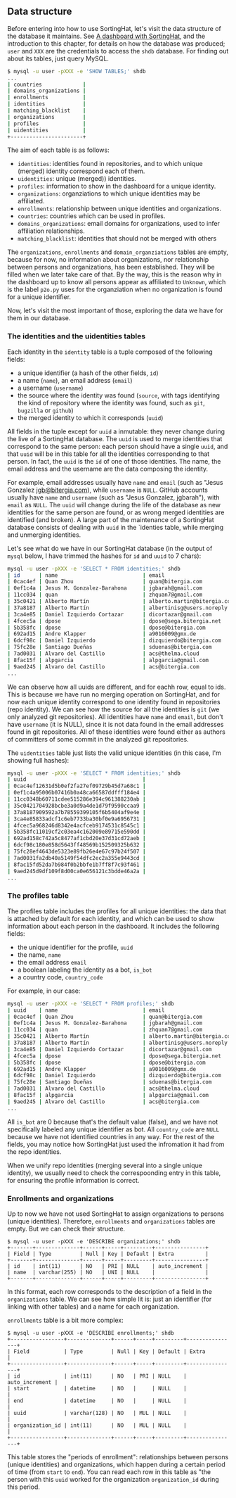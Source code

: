 ## Data structure

Before entering into how to use SortingHat, let's visit the data structure of the database it maintains. See [A dashboard with SortingHat](../grimoireelk/a-dashboard-with-sortinghat.md), and the introduction to this chapter, for details on how the database was produced; `user` and `XXX` are the credentials to access the `shdb` database. For finding out about its tables, just query MySQL.

```bash
$ mysql -u user -pXXX -e 'SHOW TABLES;' shdb
...
| countries             |
| domains_organizations |
| enrollments           |
| identities            |
| matching_blacklist    |
| organizations         |
| profiles              |
| uidentities           |
+-----------------------+
```

The aim of each table is as follows:

* `identities`: identities found in repositories, and to which unique (merged) identity correspond each of them.
* `uidentities`: unique (merged)) identities.
* `profiles`: information to show in the dashboard for a unique identity.
* `organizations`: organziations to which unique identities may be affiliated.
* `enrollments`: relationship between unique identities and organizations.
* `countries`: countries which can be used in profiles.
* `domains_organizations`: email domains for organizations, used to infer affiliation relationships.
* `matching_blacklist`: identities that should not be merged with others

The `organizations`, `enrollments` and `domain_organziations` tables are empty, because for now, no information about organizations, nor relationship between persons and organizations, has been established. They will be filled when we later take care of that. By the way, this is the reason why in the dashboard up to know all persons appear as affiliated to `Unknown`, which is the label `p2o.py` uses for the organziation when no organization is found for a unique identifier.

Now, let's visit the most important of those, exploring the data we have for them in our database.

### The identities and the uidentities tables

Each identity in the `identity` table is a tuple composed of the following fields:

* a unique identifier (a hash of the other fields, `id`)
* a name (`name`), an email address (`email`)
* a username (`username`)
* the source where the identity was found (`source`, with tags identifying the kind of repository where the identity was found, such as `git`, `bugzilla` or `github`)
* the merged identity to which it corresponds (`uuid`)

All fields in the tuple except for `uuid` a inmutable: they never change during the live of a SortingHat database. The `uuid` is used to merge identities that correspond to the same person: each person should have a single `uuid`, and that `uuid` will be in this table for all the identities corresponding to that person. In fact, the `uuid` is the `id` of one of those identities. The name, the email address and the username are the data composing the identity.

For example, email addresses usually have `name` and `email` (such as "Jesus Gonzalez <jgb@bitergia.com>), while `username` is `NULL`. GitHub accounts usually have `name` and `username` (such as "Jesus Gonzalez, jgbarah"), with `email` as `NULL`. The `uuid` will change during the life of the database as new identities for the same person are found, or as wrong merged identities are identified (and broken). A large part of the maintenance of a SortingHat database consists of dealing with `uuid` in the `identies table, while merging and unmerging identities.

Let's see what do we have in our SortingHat database (in the output of `mysql` below, I have trimmed the hashes for `id` and `uuid` to 7 chars):

```bash
mysql -u user -pXXX -e 'SELECT * FROM identities;' shdb
| id      | name                           | email                                | username | source | uuid    | 
| 0cac4ef | Quan Zhou                      | quan@bitergia.com                    | NULL     | git    | 0cac4ef |
| 0ef1c4a | Jesus M. Gonzalez-Barahona     | jgbarah@gmail.com                    | NULL     | git    | 0ef1c4a |
| 11cc034 | quan                           | zhquan7@gmail.com                    | NULL     | git    | 11cc034 |
| 35c0421 | Alberto Martín                 | alberto.martin@bitergia.com          | NULL     | git    | 35c0421 |
| 37a8187 | Alberto Martín                 | albertinisg@users.noreply.github.com | NULL     | git    | 37a8187 |
| 3ca4e85 | Daniel Izquierdo Cortazar      | dicortazar@gmail.com                 | NULL     | git    | 3ca4e85 |
| 4fcec5a | dpose                          | dpose@sega.bitergia.net              | NULL     | git    | 4fcec5a |
| 5b358fc | dpose                          | dpose@bitergia.com                   | NULL     | git    | 5b358fc |
| 692ad15 | Andre Klapper                  | a9016009@gmx.de                      | NULL     | git    | 692ad15 |
| 6dcf98c | Daniel Izquierdo               | dizquierdo@bitergia.com              | NULL     | git    | 6dcf98c |
| 75fc28e | Santiago Dueñas                | sduenas@bitergia.com                 | NULL     | git    | 75fc28ef |
| 7ad0031 | Alvaro del Castillo            | acs@thelma.cloud                     | NULL     | git    | 7ad0031 |
| 8fac15f | alpgarcia                      | alpgarcia@gmail.com                  | NULL     | git    | 8fac15fd |
| 9aed245 | Alvaro del Castillo            | acs@bitergia.com                     | NULL     | git    | 9aed245 |
...
```

We can observe how all uuids are different, and for eachh row, equal to ids. This is because we have run no merging operation on SortingHat, and for now each unique identity correspond to one identity found in repositories (repo identity). We can see how the source for all the identities is `git` (we only analyzed git repositories). All identities have `name` and `email`, but don't have `username` (it is NULL), since it is not data found in the email addresses found in git repositories. All of these identities were found either as authors of committers of some commit in the analyzed git repositories.

The `uidentities` table just lists the valid unique identities (in this case, I'm showing full hashes):

```bash
mysql -u user -pXXX -e 'SELECT * FROM identities;' shdb
| uuid                                     |
| 0cac4ef12631d5b0ef2fa27ef09729b45d7a68c1 |
| 0ef1c4a95006b07416b0a48ca66587ddfff184e4 |
| 11cc0348b60711cdee515286e394c961388230ab |
| 35c0421704928bcbe3a0d9a4de1d79f9590ccaa9 |
| 37a8187909592a7b78559399105f6b5404af9e4e |
| 3ca4e85833adcf1c6eb7733ba30bf0e9a6956731 |
| 4fcec5a968246d8342e4acfceb9174531c8545c1 |
| 5b358fc11019cf2c03ea4c162009e89715e590dd |
| 692ad158c742a5c8477af1cbd20e37d31cd72aeb |
| 6dcf98c180e858d5643ff48569b152509325b632 |
| 75fc28ef4643de5323e89fb26e4e67c97b24f507 |
| 7ad0031fa2db40a5149f54dfc2ec2a355e9443cd |
| 8fac15fd52da7b984f0b2bbfe1b7ff8f7c93f461 |
| 9aed245d9df109f8d00ca0e656121c3bdde46a2a |
...
```

### The profiles table

The profiles table includes the profiles for all unique identities: the data that is attached by default for each identity, and which can be used to show information about each person in the dashboard. It includes the following fields:

* the unique identifier for the profile, `uuid`
* the name, `name`
* the email address `email`
* a boolean labeling the identity as a bot, `is_bot`
* a country code, `country_code`

For example, in our case:

```bash
mysql -u user -pXXX -e 'SELECT * FROM profiles;' shdb
| uuid    | name                           | email                                | is_bot | country_code |
| 0cac4ef | Quan Zhou                      | quan@bitergia.com                    |      0 | NULL         |
| 0ef1c4a | Jesus M. Gonzalez-Barahona     | jgbarah@gmail.com                    |      0 | NULL         |
| 11cc034 | quan                           | zhquan7@gmail.com                    |      0 | NULL         |
| 35c0421 | Alberto Martín                 | alberto.martin@bitergia.com          |      0 | NULL         |
| 37a8187 | Alberto Martín                 | albertinisg@users.noreply.github.com |      0 | NULL         |
| 3ca4e85 | Daniel Izquierdo Cortazar      | dicortazar@gmail.com                 |      0 | NULL         |
| 4fcec5a | dpose                          | dpose@sega.bitergia.net              |      0 | NULL         |
| 5b358fc | dpose                          | dpose@bitergia.com                   |      0 | NULL         |
| 692ad15 | Andre Klapper                  | a9016009@gmx.de                      |      0 | NULL         |
| 6dcf98c | Daniel Izquierdo               | dizquierdo@bitergia.com              |      0 | NULL         |
| 75fc28e | Santiago Dueñas                | sduenas@bitergia.com                 |      0 | NULL         |
| 7ad0031 | Alvaro del Castillo            | acs@thelma.cloud                     |      0 | NULL         |
| 8fac15f | alpgarcia                      | alpgarcia@gmail.com                  |      0 | NULL         |
| 9aed245 | Alvaro del Castillo            | acs@bitergia.com                     |      0 | NULL         |
...
```

All `is_bot` are 0 because that's the default value (false), and we have not specifically labeled any unique identifier as bot. All `country_code` are `NULL` because we have not identified countries in any way. For the rest of the fields, you may notice how SortingHat just used the infromation it had from the repo identities.

When we unify repo identities (merging several into a single unique identity), we usually need to check the correspoonding entry in this table, for ensuring the profile information is correct.

### Enrollments and organizations

Up to now we have not used SortingHat to assign organizations to persons (unique identities). Therefore, `enrollments` and `organizations` tables are empty. But we can check their structure.

```
$ mysql -u user -pXXX -e 'DESCRIBE organizations;' shdb
+-------+--------------+------+-----+---------+----------------+
| Field | Type         | Null | Key | Default | Extra          |
+-------+--------------+------+-----+---------+----------------+
| id    | int(11)      | NO   | PRI | NULL    | auto_increment |
| name  | varchar(255) | NO   | UNI | NULL    |                |
+-------+--------------+------+-----+---------+----------------+

``` 

In this format, each row corresponds to the description of a field in the `organizations` table. We can see how simple lit is: just an identifier (for linking with other tables) and a name for each organization.

`enrollments` table is a bit more complex:

```
$ mysql -u user -pXXX -e 'DESCRIBE enrollments;' shdb
+-----------------+--------------+------+-----+---------+----------------+
| Field           | Type         | Null | Key | Default | Extra          |
+-----------------+--------------+------+-----+---------+----------------+
| id              | int(11)      | NO   | PRI | NULL    | auto_increment |
| start           | datetime     | NO   |     | NULL    |                |
| end             | datetime     | NO   |     | NULL    |                |
| uuid            | varchar(128) | NO   | MUL | NULL    |                |
| organization_id | int(11)      | NO   | MUL | NULL    |                |
+-----------------+--------------+------+-----+---------+----------------+
```

This table stores the "periods of enrollment": relationships between persons (unique identities) and organizations, which happen during a certain period of time (from `start` to `end`). You can read each row in this table as "the person with this `uuid` worked for the organization `organization_id` during this period.



